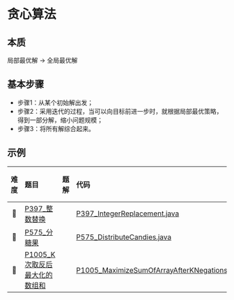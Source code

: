 # 贪心算法

## 本质

局部最优解 -> 全局最优解

## 基本步骤

- 步骤1：从某个初始解出发；
- 步骤2：采用迭代的过程，当可以向目标前进一步时，就根据局部最优策略，得到一部分解，缩小问题规模；
- 步骤3：将所有解综合起来。

## 示例

|难度|题目|题解|代码|掌握度|
|:---:|:---|:---|:---|:---:|
|💛 |[P397_整数替换](./../content/P397_IntegerReplacement.md) | |[P397_IntegerReplacement.java](./../../P397_IntegerReplacement.java)|😄|
|💚 |[P575_分糖果](./../content/P575_DistributeCandies.md) | |[P575_DistributeCandies.java](./../../P575_DistributeCandies.java)|😄|
|💚 |[P1005_K 次取反后最大化的数组和](./../content/P1005_MaximizeSumOfArrayAfterKNegations.md) | |[P1005_MaximizeSumOfArrayAfterKNegations.java](./../../P1005_MaximizeSumOfArrayAfterKNegations.java)|😄|
